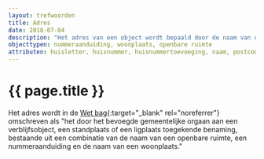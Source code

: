 ```yaml
---
layout: trefwoorden
title: Adres
date: 2018-07-04
description: "Het adres van een object wordt bepaald door de naam van de openbare ruimte, het huisnummer, een eventuele huisletter en huisnummertoevoeging en de woonplaats"
objecttypen: nummeraanduiding, woonplaats, openbare ruimte
attributen: huisletter, huisnummer, huisnummertoevoeging, naam, postcode
---
```


# {{ page.title }}

Het adres wordt in de [Wet bag](https://wetten.overheid.nl/BWBR0023466/2018-07-28#Hoofdstuk1_Artikel1){:target="_blank" rel="noreferrer"} omschreven als "het door het bevoegde gemeentelijke orgaan aan een verblijfsobject, een standplaats of een ligplaats toegekende benaming, bestaande uit een combinatie van de naam van een openbare ruimte, een nummeraanduiding en de naam van een woonplaats."
